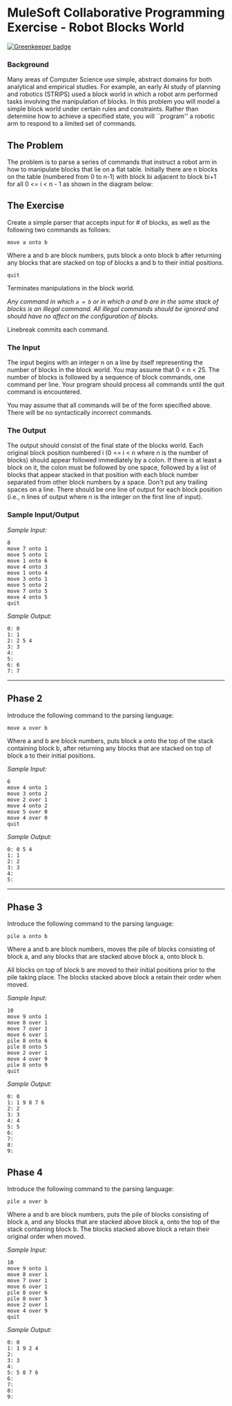 
# MuleSoft Collaborative Programming Exercise - Robot Blocks World

[![Greenkeeper badge](https://badges.greenkeeper.io/nescalante/mule-exam-js.svg?token=b852c8919f2719ea9745451cb3bd1d286662e468df68b457c4af2f712deec982)](https://greenkeeper.io/)

### Background 

Many areas of Computer Science use simple, abstract domains for both analytical and empirical studies. For example, an early AI study of planning and robotics (STRIPS) used a block world in which a robot arm performed tasks involving the manipulation of blocks.
In this problem you will model a simple block world under certain rules and constraints. Rather than determine how to achieve a specified state, you will ``program'' a robotic arm to respond to a limited set of commands.

## The Problem 

The problem is to parse a series of commands that instruct a robot arm in how to manipulate blocks that lie on a flat table. Initially there are n blocks on the table (numbered from 0 to n-1) with block bi adjacent to block bi+1 for all 0 <= i < n - 1 as shown in the diagram below:
 
## The Exercise

Create a simple parser that accepts input for # of blocks, as well as the following two commands as follows:

`move a onto b `

Where a and b are block numbers, puts block a onto block b after returning any blocks that are stacked on top of blocks a and b to their initial positions.

`quit`

Terminates manipulations in the block world.

_Any command in which `a = b` or in which a and b are in the same stack of blocks is an illegal command. All illegal commands should be ignored and should have no affect on the configuration of blocks._

Linebreak commits each command.

### The Input 

The input begins with an integer n on a line by itself representing the number of blocks in the block world. You may assume that 0 < n < 25.
The number of blocks is followed by a sequence of block commands, one command per line. Your program should process all commands until the quit command is encountered.

You may assume that all commands will be of the form specified above. There will be no syntactically incorrect commands.

### The Output 

The output should consist of the final state of the blocks world. Each original block position numbered i (0 <= i < n where n is the number of blocks) should appear followed immediately by a colon. If there is at least a block on it, the colon must be followed by one space, followed by a list of blocks that appear stacked in that position with each block number separated from other block numbers by a space. Don't put any trailing spaces on a line.
There should be one line of output for each block position (i.e., n lines of output where n is the integer on the first line of input).

### Sample Input/Output

*Sample Input:*

```
8
move 7 onto 1
move 5 onto 1
move 1 onto 6
move 4 onto 3
move 1 onto 4
move 3 onto 1
move 5 onto 2
move 7 onto 5
move 4 onto 5
quit
```
 
*Sample Output:*

```
0: 0
1: 1
2: 2 5 4
3: 3 
4: 
5:  
6: 6
7: 7
```

----------

## Phase 2

Introduce the following command to the parsing language:

`move a over b`

Where a and b are block numbers, puts block a onto the top of the stack containing block b, after returning any blocks that are stacked on top of block a to their initial positions.

*Sample Input:*

```
6
move 4 onto 1
move 3 onto 2
move 2 over 1
move 4 onto 2
move 5 over 0
move 4 over 0
quit
```
 
*Sample Output:*

```
0: 0 5 4
1: 1
2: 2
3: 3
4: 
5:
```

----------

## Phase 3

Introduce the following command to the parsing language:

`pile a onto b`

Where a and b are block numbers, moves the pile of blocks consisting of block a, and any blocks that are stacked above block a, onto block b. 

All blocks on top of block b are moved to their initial positions prior to the pile taking place. The blocks stacked above block a retain their order when moved.

*Sample Input:*

```
10
move 9 onto 1
move 8 over 1
move 7 over 1
move 6 over 1
pile 8 onto 6
pile 8 onto 5
move 2 over 1
move 4 over 9
pile 8 onto 9
quit
```
 

*Sample Output:*

```
0: 0
1: 1 9 8 7 6
2: 2
3: 3
4: 4
5: 5
6:
7:
8:
9:
```

## Phase 4

Introduce the following command to the parsing language:

`pile a over b`

Where a and b are block numbers, puts the pile of blocks consisting of block a, and any blocks that are stacked above block a, onto the top of the stack containing block b. The blocks stacked above block a retain their original order when moved.

*Sample Input:*

```
10
move 9 onto 1
move 8 over 1
move 7 over 1
move 6 over 1
pile 8 over 6
pile 8 over 5
move 2 over 1
move 4 over 9
quit
```

*Sample Output:*

```
0: 0 
1: 1 9 2 4 
2: 
3: 3 
4: 
5: 5 8 7 6 
6: 
7: 
8: 
9:
```
